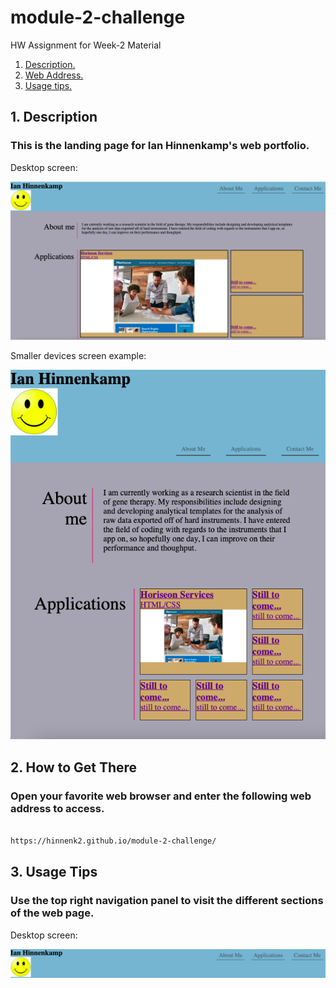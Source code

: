 # module-2-challenge
HW Assignment for Week-2 Material

1. [ Description. ](#desc)
2. [ Web Address. ](#web-address)
3. [ Usage tips. ](#usage)

<a name="desc"></a>
## 1. Description

### This is the landing page for Ian Hinnenkamp's web portfolio.

Desktop screen:

![Top-Page-Area](./assets/images/main-page.png "Top-Page-Area")

Smaller devices screen example:

![Top-Page-Area](./assets/images/smaller-page.png "Top-Page-Area")

<a name="web-address"></a>
## 2. How to Get There

### Open your favorite web browser and enter the following web address to access.

```html

https://hinnenk2.github.io/module-2-challenge/
```
<a name="usage"></a>
## 3. Usage Tips


### Use the top right navigation panel to visit the different sections of the web page.

Desktop screen:

![nav-menu](./assets/images/nav-panel.png "Navigational Menu")
